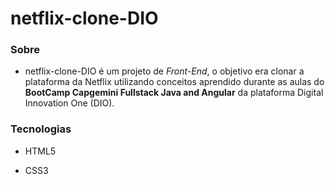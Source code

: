 # netflix-clone-DIO

### Sobre

- netflix-clone-DIO é um projeto de *Front-End*, o objetivo era clonar a plataforma da Netflix utilizando conceitos aprendido durante as aulas do **BootCamp Capgemini Fullstack Java and Angular** da plataforma Digital Innovation One (DIO).



### Tecnologias 

- HTML5 

- CSS3

  

